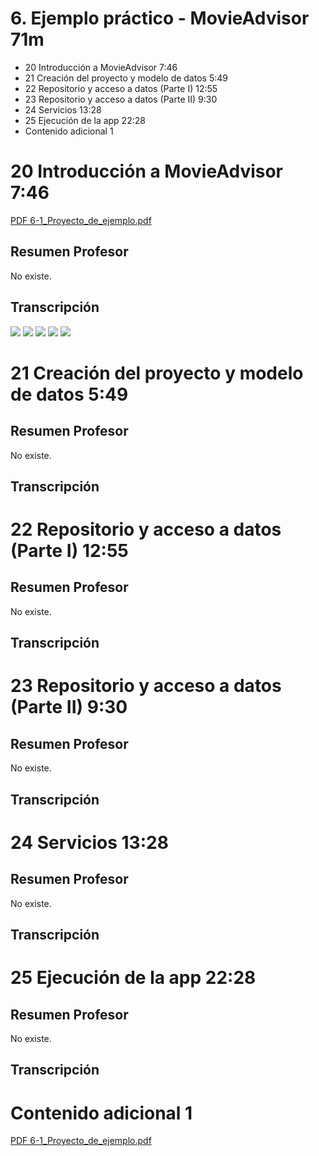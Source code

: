 # 6. Ejemplo práctico - MovieAdvisor 71m

* 20 Introducción a MovieAdvisor 7:46 
* 21 Creación del proyecto y modelo de datos 5:49 
* 22 Repositorio y acceso a datos (Parte I) 12:55 
* 23 Repositorio y acceso a datos (Parte II) 9:30 
* 24 Servicios 13:28 
* 25 Ejecución de la app 22:28 
* Contenido adicional 1

# 20 Introducción a MovieAdvisor 7:46 

[PDF 6-1_Proyecto_de_ejemplo.pdf](pdfs/6-1_Proyecto_de_ejemplo.pdf)

## Resumen Profesor

No existe.

## Transcripción

<img src="images/20-01">

<img src="images/20-02">

<img src="images/20-03">

<img src="images/20-04">

<img src="images/20-05">

# 21 Creación del proyecto y modelo de datos 5:49 

## Resumen Profesor

No existe.

## Transcripción

# 22 Repositorio y acceso a datos (Parte I) 12:55 

## Resumen Profesor

No existe.

## Transcripción

# 23 Repositorio y acceso a datos (Parte II) 9:30 

## Resumen Profesor

No existe.

## Transcripción

# 24 Servicios 13:28 

## Resumen Profesor

No existe.

## Transcripción

# 25 Ejecución de la app 22:28 

## Resumen Profesor

No existe.

## Transcripción

# Contenido adicional 1

[PDF 6-1_Proyecto_de_ejemplo.pdf](pdfs/6-1_Proyecto_de_ejemplo.pdf)

